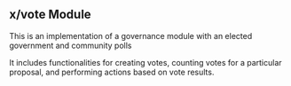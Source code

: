 ## x/vote Module

This is an implementation of a governance module with an elected 
government and community polls

It includes functionalities for creating votes, counting votes for a particular proposal, and performing actions based on vote results.